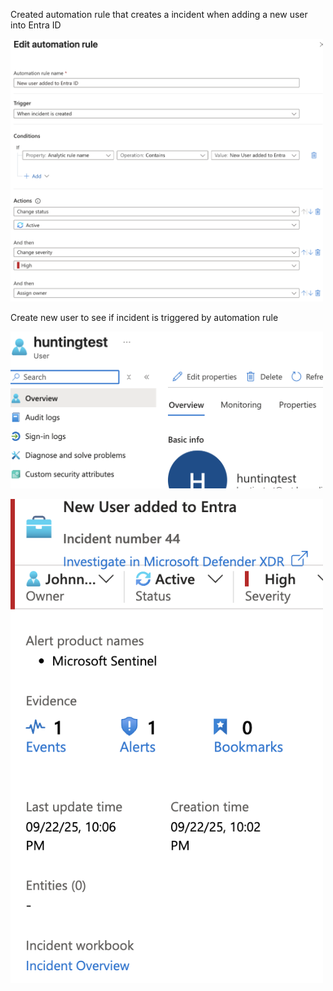 Created automation rule that creates a incident when adding a new user into Entra ID
<p float="left">
  <img src="images/rule.png" alt="Entra ID Hunt Overview" width="500"/>
</p>

Create new user to see if incident is triggered by automation rule
<p float="left">
  <img src="images/new3.png" alt="Entra ID Hunt Overview" width="500"/>
</p>
<p float="left">
  <img src="images/rule2.png" alt="Entra ID Hunt Overview" width="500"/>
</p>
